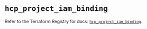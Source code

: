 # `hcp_project_iam_binding`

Refer to the Terraform Registry for docs: [`hcp_project_iam_binding`](https://registry.terraform.io/providers/hashicorp/hcp/0.84.1/docs/resources/project_iam_binding).
